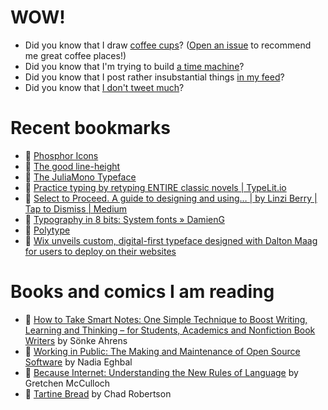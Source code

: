 # WOW!

- Did you know that I draw [coffee cups](https://papercups.mamuso.net/)? ([Open an issue](https://github.com/mamuso/papercups/issues) to recommend me great coffee places!)
- Did you know that I'm trying to build [a time machine](https://github.com/mamuso/fluxcapacitor)?
- Did you know that I post rather insubstantial things [in my feed](https://feed.mamuso.net/)?
- Did you know that [I don't tweet much](https://twitter.com/mamuso)?

# Recent bookmarks

- 👀 [Phosphor Icons](https://phosphoricons.com/)
- 👀 [The good line-height](https://www.thegoodlineheight.com/?ref=producthunt)
- 👀 [The JuliaMono Typeface](https://juliamono.netlify.app/)
- 👀 [Practice typing by retyping ENTIRE classic novels | TypeLit.io](https://www.typelit.io/)
- 👀 [Select to Proceed. A guide to designing and using… | by Linzi Berry | Tap to Dismiss | Medium](https://medium.com/tap-to-dismiss/select-to-proceed-996d19c8a7a4)
- 👀 [Typography in 8 bits: System fonts » DamienG](https://damieng.com/blog/2011/02/20/typography-in-8-bits-system-fonts)
- 👀 [Polytype](https://polytype.co.uk/)
- 👀 [Wix unveils custom, digital-first typeface designed with Dalton Maag for users to deploy on their websites](https://www.itsnicethat.com/news/wix-dalton-maag-madefor-typeface-graphic-design-300920)


# Books and comics I am reading

- 📘 [How to Take Smart Notes: One Simple Technique to Boost Writing, Learning and Thinking – for Students, Academics and Nonfiction Book Writers](https://www.goodreads.com/book/show/34507927) by Sönke Ahrens
- 📘 [Working in Public: The Making and Maintenance of Open Source Software](https://www.goodreads.com/book/show/54140556) by Nadia Eghbal
- 📘 [Because Internet: Understanding the New Rules of Language](https://www.goodreads.com/book/show/37834053) by Gretchen McCulloch
- 📘 [Tartine Bread](https://www.goodreads.com/book/show/42288156) by Chad Robertson

